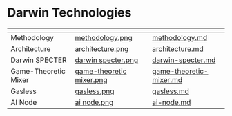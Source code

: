 # Darwin Technologies

<table data-view="cards"><thead><tr><th></th><th data-hidden data-card-cover data-type="files"></th><th data-hidden data-card-target data-type="content-ref"></th></tr></thead><tbody><tr><td>Methodology</td><td><a href="../../.gitbook/assets/methodology.png">methodology.png</a></td><td><a href="methodology.md">methodology.md</a></td></tr><tr><td>Architecture</td><td><a href="../../.gitbook/assets/architecture.png">architecture.png</a></td><td><a href="architecture.md">architecture.md</a></td></tr><tr><td>Darwin SPECTER</td><td><a href="../../.gitbook/assets/darwin specter.png">darwin specter.png</a></td><td><a href="darwin-specter.md">darwin-specter.md</a></td></tr><tr><td>Game-Theoretic Mixer</td><td><a href="../../.gitbook/assets/game-theoretic mixer.png">game-theoretic mixer.png</a></td><td><a href="game-theoretic-mixer.md">game-theoretic-mixer.md</a></td></tr><tr><td>Gasless</td><td><a href="../../.gitbook/assets/gasless.png">gasless.png</a></td><td><a href="gasless.md">gasless.md</a></td></tr><tr><td>AI Node</td><td><a href="../../.gitbook/assets/ai node.png">ai node.png</a></td><td><a href="ai-node.md">ai-node.md</a></td></tr></tbody></table>
